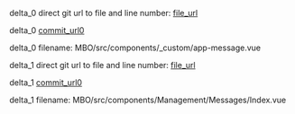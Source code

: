 delta_0 direct git url to file and line number: [file_url](https://www.github.com/mubaidr/SPA-asp.net-api-vuejs-/commit/c810222e63505d55e3555e442322a5a580547374/#diff-5d8f288f5e3d3e4821defac06907b5cf49e5d3326ddbdae6b5cfd5dd5258132fL20)

delta_0 [commit_url0](https://www.github.com/mubaidr/SPA-asp.net-api-vuejs-/commit/c810222e63505d55e3555e442322a5a580547374)

delta_0 filename: MBO/src/components/_custom/app-message.vue



delta_1 direct git url to file and line number: [file_url](https://www.github.com/mubaidr/SPA-asp.net-api-vuejs-/commit/c810222e63505d55e3555e442322a5a580547374/#diff-15f84a96aaa5e6197955581796732cc50cefc40e4295084d8581012452eb6c05L20)

delta_1 [commit_url0](https://www.github.com/mubaidr/SPA-asp.net-api-vuejs-/commit/c810222e63505d55e3555e442322a5a580547374)

delta_1 filename: MBO/src/components/Management/Messages/Index.vue



